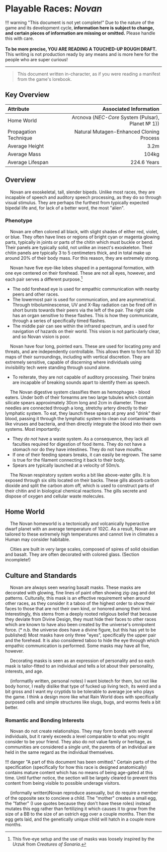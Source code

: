 # Playable Races: *Novan*

!!! warning "This document is not yet complete!"
    Due to the nature of the game and its development cycle, **information here is subject to change, and certain pieces of information are missing or omitted.** Please handle this with care.<br/><br/>**To be more precise, YOU ARE READING A TOUCHED-UP ROUGH DRAFT.** This writing is not production ready by any means and is more here for the people who are super curious!

***

> This document written in-character, as if you were reading a manifest from the game's lorebook.

## Key Overview
| Attribute  | Associated Information  |
| :--------- | ----------------: |
| Home World | Arcnova (*NEC-Core* System (Pulsar), Planet № 1)) |
| Propagation Technique | Natural Mutagen-Enhanced Cloning Process |
| Average Height | 3.2m |
| Average Mass | 104kg |
| Average Lifespan | 224.6 Years |

## Overview

&nbsp;&nbsp;&nbsp;&nbsp;Novan are exoskeletal, tall, slender bipeds. Unlike most races, they are incapable of speech and auditory speech processing, as they do so through visual stimulus. They are perhaps the furthest from typically expected bipedal life and, for lack of a better word, the most "alien".

### Phenotype

&nbsp;&nbsp;&nbsp;&nbsp;Novan are often colored all black, with slight shades of either red, violet, or blue. They often have lines or regions of bright cyan or magenta glowing parts, typically in joints or parts of the chitin which must buckle or bend. Their panels are typically solid, not unlike an insect's exoskeleton. Their chitin panels are typically 3 to 5 centimeters thick, and in total make up around 20% of their body mass. For this reason, they are extremely strong.

&nbsp;&nbsp;&nbsp;&nbsp;Novan have five eye-like lobes shaped in a pentagonal formation, with one eye centered on their forehead. These are not all eyes, however, and each pair serves a different purpose.[^disp:Analogue&#x20;1]

* The odd forehead eye is used for empathic communication with nearby peers and other races. 
* The lowermost pair is used for communication, and are asymmetrical. Through triboluminescense, UV and X-Ray radiation can be fired off in short bursts towards their peers via the left of the pair. The right side has an organ sensitive to these flashes. This is how they communicate, through a series of specifically timed flashes.
* The middle pair can see within the infrared spectrum, and is used for navigation of hazards on their world. This vision is not particularly clear, and so Novan vision is poor.

&nbsp;&nbsp;&nbsp;&nbsp;Novan have four long, pointed ears. These are used for locating prey and threats, and are independently controllable. This allows them to form full 3D maps of their surroundings, including with vertical discretion. They are extremely sensitive, capable of discerning where individuals using invisibility tech were standing through sound alone.

* To reiterate, they are not capable of auditory processing. Their brains are incapable of breaking sounds apart to identify them as speech.

&nbsp;&nbsp;&nbsp;&nbsp;The Novan digestive system classifies them as hemophages - blood eaters. Under both of their forearms are two large tubules which contain silicate spears approximately 30cm long and 2cm in diameter. These needles are connected through a long, stretchy artery directly to their lymphatic system. To eat, they launch these spears at prey and "drink" their blood, passing it through the lymphatic system to clean out contaminants like viruses and bacteria, and then directly integrate the blood into their own systems. Most importantly:

* They *do not* have a waste system. As a consequence, they lack all faculties required for digestion of food items. They do not have a stomach nor do they have intestines. They do not have mouths.
* If one of their feeding spears breaks, it can easily be regrown. The same is true for the filament connecting it back to their body.
* Spears are typically launched at a velocity of 50m/s.

&nbsp;&nbsp;&nbsp;&nbsp;The Novan respiratory system works a bit like above-water gills. It is exposed through six slits located on their backs. These gills absorb carbon dioxide and split the carbon atom off, which is used to construct parts of their chitin and in biological chemical reactions. The gills secrete and dispose of oxygen and cellular waste molecules.

## Home World

&nbsp;&nbsp;&nbsp;&nbsp;The Novan homeworld is a tectonically and volcanically hyperactive dwarf planet with an average temperature of 102C. As a result, Novan are tailored to these extremely high temperatures and cannot live in climates a Human may consider habitable.

&nbsp;&nbsp;&nbsp;&nbsp;Cities are built in very large scales, composed of spires of solid obsidian and basalt. They are often decorated with colored glass. (Section incomplete!)

## Culture and Standards

&nbsp;&nbsp;&nbsp;&nbsp;Novan are always seen wearing basalt masks. These masks are decorated with glowing, fine lines of paint often showing zig-zag and dot patterns. Culturally, this mask is an effective requirement when around other races, as they consider it a taboo of the highest order to show their faces to those that are not their own kind, or honored among their kind. Interestingly, this stems from a deeply rooted religious belief that because they deviate from Divine Design, they must hide their faces to other races which are known to have also been created by the universe's omnipotent force. (* n.b. the universe does have a divine figure, but this has yet to be published) Most masks have only three "eyes", specifically the upper pair and the forehead. It is also considered taboo to hide the eye through which empathic communication is performed. Some masks may have all five, however.

&nbsp;&nbsp;&nbsp;&nbsp;Decorating masks is seen as an expression of personality and so each mask is tailor-fitted to an individual and tells a lot about their personality, interests, and age.

&nbsp;&nbsp;&nbsp;&nbsp;(informatlly written, personal notes) I want biotech for them, but not like body horror, I really dislike that type of fucked up living tech, its weird and a bit gross and I want my cryptids to be tolerable to average joe who plays the game. I think a design more like what Rain World does with specifically purposed cells and simple structures like slugs, bugs, and worms feels a bit better.

### Romantic and Bonding Interests

&nbsp;&nbsp;&nbsp;&nbsp;Novan do not create relationships. They may form bonds with several individuals, but it rarely exceeds a level comparable to what you might consider to be your friend. They also do not value family or heritage, as communities are considered a single unit, the parents of an individual are held in the same regard as the individual themselves.

!!! danger "A part of this document has been omitted."
    Certain parts of the specification (specifically for how this race is designed anatomically) contains mature content which has no means of being age-gated at this time. Until further notice, the section will be largely cleared to prevent this content from being visible to possible underage visitors.

&nbsp;&nbsp;&nbsp;&nbsp;(informally written)Novan reproduce asexually, but do require a member of the opposite sex to concieve a child. The "mother" creates a small egg, the "father" (I use quotes because they don't have these roles) instead mutates this egg rather than fertilizing it which causes it to grow from the size of a BB to the size of an ostrich egg over a couple months. Then the egg gets laid, and the genetically unique child will hatch in a couple more months.

[^disp:Analogue&#x20;1]: This five-eye setup and the use of masks was loosely inspired by the *Urzuk* from *Creatures of Sonaria*.